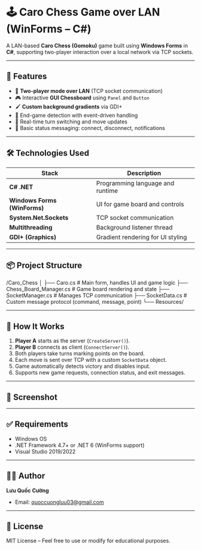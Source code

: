# 🕹️ Caro Chess Game over LAN (WinForms – C#)

A LAN-based **Caro Chess (Gomoku)** game built using **Windows Forms** in **C#**, supporting two-player interaction over a local network via TCP sockets.

---

## 🚀 Features

- 🧠 **Two-player mode over LAN** (TCP socket communication)
- 🎮 Interactive **GUI Chessboard** using `Panel` and `Button`
- 🖌️ **Custom background gradients** via GDI+
- 🎯 End-game detection with event-driven handling
- 🔄 Real-time turn switching and move updates
- 💬 Basic status messaging: connect, disconnect, notifications

---

## 🛠️ Technologies Used

| Stack | Description |
|-------|-------------|
| **C# .NET** | Programming language and runtime |
| **Windows Forms (WinForms)** | UI for game board and controls |
| **System.Net.Sockets** | TCP socket communication |
| **Multithreading** | Background listener thread |
| **GDI+ (Graphics)** | Gradient rendering for UI styling |

---

## 📦 Project Structure

/Caro_Chess
│
├── Caro.cs # Main form, handles UI and game logic
├── Chess_Board_Manager.cs # Game board rendering and state
├── SocketManager.cs # Manages TCP communication
├── SocketData.cs # Custom message protocol (command, message, point)
└── Resources/



---

## 🧩 How It Works

1. **Player A** starts as the server (`CreateServer()`).
2. **Player B** connects as client (`ConnectServer()`).
3. Both players take turns marking points on the board.
4. Each move is sent over TCP with a custom `SocketData` object.
5. Game automatically detects victory and disables input.
6. Supports new game requests, connection status, and exit messages.

---

## 📸 Screenshot


---

## ✅ Requirements

- Windows OS
- .NET Framework 4.7+ or .NET 6 (WinForms support)
- Visual Studio 2019/2022

---

## 🧑‍💻 Author

**Lưu Quốc Cường**  
- Email: quoccuongluu03@gmail.com

---

## 📄 License

MIT License – Feel free to use or modify for educational purposes.
